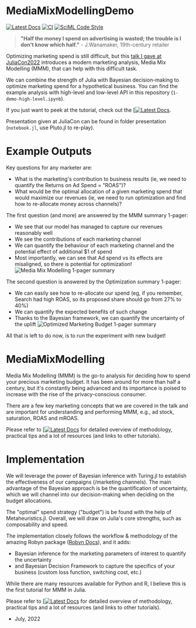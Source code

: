 # MediaMixModellingDemo

[![Latest Docs](https://img.shields.io/badge/docs-latest-blue.svg)](https://svilupp.github.io/JuliaCon2022/dev/)
[![CI](https://github.com/svilupp/JuliaCon2022/actions/workflows/CI.yml/badge.svg)](https://github.com/svilupp/JuliaCon2022/actions/workflows/CI.yml)
[![SciML Code Style](https://img.shields.io/static/v1?label=code%20style&message=SciML&color=9558b2&labelColor=389826)](https://github.com/SciML/SciMLStyle)

> **"Half the money I spend on advertising is wasted; the trouble is I don't know which half."**
\- J.Wanamaker, 19th-century retailer

Optimizing marketing spend is still difficult, but this [talk I gave at JuliaCon2022](https://youtu.be/nzR5duccxTg) introduces a modern marketing analysis, Media Mix Modelling (MMM), that can help with this difficult task.

We can combine the strength of Julia with Bayesian decision-making to optimize marketing spend for a hypothetical business.
You can find the example analysis with high-level and low-level API in this repository (`1-demo-high-level.ipynb`). 

If you just want to peek at the tutorial, check out the [[![Latest Docs](https://img.shields.io/badge/docs-latest-blue.svg)](https://svilupp.github.io/JuliaCon2022/dev/).

Presentation given at JuliaCon can be found in folder presentation (`notebook.jl`, use Pluto.jl to re-play).

# Example Outputs
Key questions for any marketer are: 
- What is the marketing's contribution to business results (ie, we need to quantify the Returns on Ad Spend = "ROAS")?
- What would be the optimal allocation of a given marketing spend that would maximize our revenues (ie, we need to run optimization and find how to re-allocate money across channels)?

The first question (and more) are answered by the MMM summary 1-pager:
- We see that our model has managed to capture our revenues reasonably well
- We see the contributions of each marketing channel
- We can quantify the behaviour of each marketing channel and the potential effect of additional $1 of spend
- Most importantly, we can see that Ad spend vs its effects are misaligned, so there is potential for optimization!
![Media Mix Modelling 1-pager summary](/presentation/assets/mmm-1pager_5.png "Media Mix Modelling 1-Pager Summary")

The second question is answered by the Optimization summary 1-pager:
- We can easily see how to re-allocate our spend (eg, if you remember, Search had high ROAS, so its proposed share should go from 27% to 40%)
- We can quantify the expected benefits of such change
- Thanks to the Bayesian framework, we can quantify the uncertainty of the uplift 
![Optimized Marketing Budget 1-pager summary](/presentation/assets/mmm-1pager_5.png "Optimized Marketing Budget 1-Pager Summary")

All that is left to do now, is to run the experiment with new budget!

# MediaMixModelling
Media Mix Modelling (MMM) is the go-to analysis for deciding how to spend your precious marketing budget. It has been around for more than half a century, but it's constantly being advanced and its importance is poised to increase with the rise of the privacy-conscious consumer.

There are a few key marketing concepts that we are covered in the talk and are important for understanding and performing MMM, e.g., ad stock, saturation, ROAS and mROAS.

Please refer to [[![Latest Docs](https://img.shields.io/badge/docs-latest-blue.svg)](https://svilupp.github.io/JuliaCon2022/dev/) for detailed overview of methodology, practical tips and a lot of resources (and links to other tutorials). 

# Implementation
We will leverage the power of Bayesian inference with Turing.jl to establish the effectiveness of our campaigns (/marketing channels). The main advantage of the Bayesian approach is be the quantification of uncertainty, which we will channel into our decision-making when deciding on the budget allocations.

The "optimal" spend strategy ("budget") is be found with the help of Metaheuristics.jl.
Overall, we will draw on Julia's core strengths, such as composability and speed.

The implementation closely follows the workflow & methodology of the amazing Robyn package ([Robyn Docs](https://facebookexperimental.github.io/Robyn/docs/quick-start/)), and it adds:
- Bayesian inference for the marketing parameters of interest to quantify the uncertainty
- and Bayesian Decision Framework to capture the specifics of your business (custom loss function, switching cost, etc.)

While there are many resources available for Python and R, I believe this is the first tutorial for MMM in Julia.

Please refer to [[![Latest Docs](https://img.shields.io/badge/docs-latest-blue.svg)](https://svilupp.github.io/JuliaCon2022/dev/) for detailed overview of methodology, practical tips and a lot of resources (and links to other tutorials). 

- July, 2022